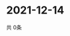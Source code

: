 # 2021-12-14
  共 0条

  <!-- BEGIN -->
  <!-- 最后更新时间Tue Dec 14 2021 19:02:46 GMT+0000 (Coordinated Universal Time) -->
  
  <!-- END -->
  
  